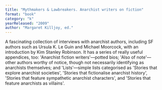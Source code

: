 ```yaml
---
title: "Mythmakers & Lawbreakers. Anarchist writers on fiction"
format: "book"
category: "k"
yearReleased: "2009"
author: "Margaret Killjoy, ed."
---
```

A fascinating collection of interviews with anarchist authors,  including SF authors such as Ursula K. Le Guin and Michael Moorcock, with an  introduction by Kim Stanley Robinson. It has a series of really useful  appendices, too: 'Anarchist fiction writers'—potted bios; 'Also of note'—other authors worthy of notice, though not necessarily identifying as anarchists  themselves; and 'Lists'—simple lists categorised as 'Stories that explore  anarchist societies', 'Stories that fictionalise anarchist history', 'Stories  that feature sympathetic anarchist characters', and 'Stories that feature  anarchists as villains'.
 
